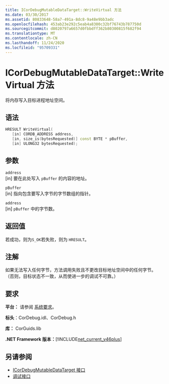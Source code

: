 ```yaml
---
title: ICorDebugMutableDataTarget::WriteVirtual 方法
ms.date: 03/30/2017
ms.assetid: 80833648-58a7-491a-8dc8-9a48e9bb3adc
ms.openlocfilehash: 453ab23e292c5eab4a8300c32bf76743b787750d
ms.sourcegitcommit: d8020797a6657d0fbbdff362b80300815f682f94
ms.translationtype: MT
ms.contentlocale: zh-CN
ms.lasthandoff: 11/24/2020
ms.locfileid: "95709331"
---
```

# <a name="icordebugmutabledatatargetwritevirtual-method"></a>ICorDebugMutableDataTarget::WriteVirtual 方法

将内存写入目标进程地址空间。  
  
## <a name="syntax"></a>语法  
  
```cpp  
HRESULT WriteVirtual(  
   [in] CORDB_ADDRESS address,  
   [in, size_is(bytesRequested)] const BYTE * pBuffer,  
   [in] ULONG32 bytesRequested);  
```  
  
## <a name="parameters"></a>参数  

 `address`  
 [in] 要在此处写入 `pBuffer` 的内容的地址。  
  
 `pBuffer`  
 [in] 指向包含要写入字节的字节数组的指针。  
  
 `address`  
 [in] `pBuffer` 中的字节数。  
  
## <a name="return-value"></a>返回值  

 若成功，则为`S_OK`若失败，则为 `HRESULT`。  
  
## <a name="remarks"></a>注解  

 如果无法写入任何字节，方法调用失败且不更改目标地址空间中的任何字节。 （否则，目标状态不一致，从而使进一步的调试不可靠。）  
  
## <a name="requirements"></a>要求  

 **平台：** 请参阅 [系统要求](../../get-started/system-requirements.md)。  
  
 **标头**：CorDebug.idl、CorDebug.h  
  
 **库：** CorGuids.lib  
  
 **.NET Framework 版本：**[!INCLUDE[net_current_v46plus](../../../../includes/net-current-v46plus-md.md)]  
  
## <a name="see-also"></a>另请参阅

- [ICorDebugMutableDataTarget 接口](icordebugmutabledatatarget-interface.md)
- [调试接口](debugging-interfaces.md)
